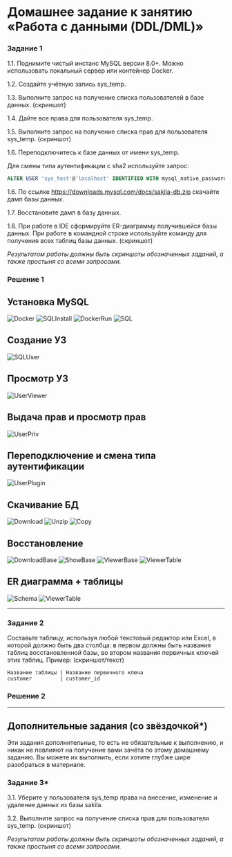 
# Домашнее задание к занятию «Работа с данными (DDL/DML)»

### Задание 1

1.1. Поднимите чистый инстанс MySQL версии 8.0+. Можно использовать локальный сервер или контейнер Docker.

1.2. Создайте учётную запись sys_temp. 

1.3. Выполните запрос на получение списка пользователей в базе данных. (скриншот)

1.4. Дайте все права для пользователя sys_temp. 

1.5. Выполните запрос на получение списка прав для пользователя sys_temp. (скриншот)

1.6. Переподключитесь к базе данных от имени sys_temp.

Для смены типа аутентификации с sha2 используйте запрос: 
```sql
ALTER USER 'sys_test'@'localhost' IDENTIFIED WITH mysql_native_password BY 'password';
```
1.6. По ссылке https://downloads.mysql.com/docs/sakila-db.zip скачайте дамп базы данных.

1.7. Восстановите дамп в базу данных.

1.8. При работе в IDE сформируйте ER-диаграмму получившейся базы данных. При работе в командной строке используйте команду для получения всех таблиц базы данных. (скриншот)

*Результатом работы должны быть скриншоты обозначенных заданий, а также простыня со всеми запросами.*

### Решение 1

## Установка MySQL
![Docker](https://github.com/zlodey-paha/12-02/blob/main/Work1/1.1.Docker.PNG)
![SQLInstall](https://github.com/zlodey-paha/12-02/blob/main/Work1/1.2.SQLinstall.PNG)
![DockerRun](https://github.com/zlodey-paha/12-02/blob/main/Work1/1.3.DockerRun.PNG)
![SQL](https://github.com/zlodey-paha/12-02/blob/main/Work1/1.4.SQL.PNG)

## Создание УЗ
![SQLUser](https://github.com/zlodey-paha/12-02/blob/main/Work1/2.SQLUser.PNG)

## Просмотр УЗ
![UserViewer](https://github.com/zlodey-paha/12-02/blob/main/Work1/2%2B3.Create%2BViewerUser.PNG)

## Выдача прав и просмотр прав
![UserPriv](https://github.com/zlodey-paha/12-02/blob/main/Work1/4%2B5.UserPrivileges%2BGrants.PNG)

## Переподключение и смена типа аутентификации
![UserPlugin](https://github.com/zlodey-paha/12-02/blob/main/Work1/6.1.UserPlugin.PNG)

## Скачивание БД
![Download](https://github.com/zlodey-paha/12-02/blob/main/Work1/6.2.1.Download.PNG)
![Unzip](https://github.com/zlodey-paha/12-02/blob/main/Work1/6.2.2.Unzip.PNG)
![Copy](https://github.com/zlodey-paha/12-02/blob/main/Work1/6.2.3.Copy.PNG)

## Восстановление
![DownloadBase](https://github.com/zlodey-paha/12-02/blob/main/Work1/7.1.Download%20base.PNG)
![ShowBase](https://github.com/zlodey-paha/12-02/blob/main/Work1/7.2.ShowBase.PNG)
![ViewerBase](https://github.com/zlodey-paha/12-02/blob/main/Work1/7.3.ViewerBase.PNG)
![ViewerTable](https://github.com/zlodey-paha/12-02/blob/main/Work1/7.4.ViewerTable.PNG)

## ER диаграмма + таблицы
![Schema](https://github.com/zlodey-paha/12-02/blob/main/Work1/8.1.Schema.PNG)
![ViewerTable](https://github.com/zlodey-paha/12-02/blob/main/Work1/8.2.ViewerTable.PNG)

--------------------------------------------------------------------------------------------

### Задание 2

Составьте таблицу, используя любой текстовый редактор или Excel, в которой должно быть два столбца: в первом должны быть названия таблиц восстановленной базы, во втором названия первичных ключей этих таблиц. Пример: (скриншот/текст)
```
Название таблицы | Название первичного ключа
customer         | customer_id
```

### Решение 2


------------------------------------------------------------------------------------------

## Дополнительные задания (со звёздочкой*)
Эти задания дополнительные, то есть не обязательные к выполнению, и никак не повлияют на получение вами зачёта по этому домашнему заданию. Вы можете их выполнить, если хотите глубже шире разобраться в материале.

### Задание 3*
3.1. Уберите у пользователя sys_temp права на внесение, изменение и удаление данных из базы sakila.

3.2. Выполните запрос на получение списка прав для пользователя sys_temp. (скриншот)

*Результатом работы должны быть скриншоты обозначенных заданий, а также простыня со всеми запросами.*
